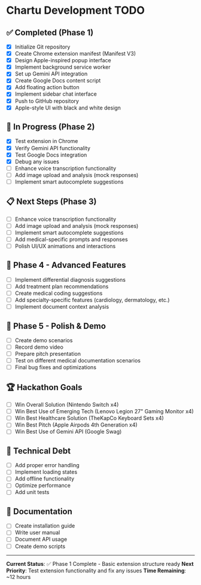 # Chartu Development TODO

## ✅ Completed (Phase 1)
- [x] Initialize Git repository
- [x] Create Chrome extension manifest (Manifest V3)
- [x] Design Apple-inspired popup interface
- [x] Implement background service worker
- [x] Set up Gemini API integration
- [x] Create Google Docs content script
- [x] Add floating action button
- [x] Implement sidebar chat interface
- [x] Push to GitHub repository
- [x] Apple-style UI with black and white design

## 🔄 In Progress (Phase 2)
- [x] Test extension in Chrome
- [x] Verify Gemini API functionality
- [x] Test Google Docs integration
- [x] Debug any issues
- [ ] Enhance voice transcription functionality
- [ ] Add image upload and analysis (mock responses)
- [ ] Implement smart autocomplete suggestions

## 📋 Next Steps (Phase 3)
- [ ] Enhance voice transcription functionality
- [ ] Add image upload and analysis (mock responses)
- [ ] Implement smart autocomplete suggestions
- [ ] Add medical-specific prompts and responses
- [ ] Polish UI/UX animations and interactions

## 🎯 Phase 4 - Advanced Features
- [ ] Implement differential diagnosis suggestions
- [ ] Add treatment plan recommendations
- [ ] Create medical coding suggestions
- [ ] Add specialty-specific features (cardiology, dermatology, etc.)
- [ ] Implement document context analysis

## 🚀 Phase 5 - Polish & Demo
- [ ] Create demo scenarios
- [ ] Record demo video
- [ ] Prepare pitch presentation
- [ ] Test on different medical documentation scenarios
- [ ] Final bug fixes and optimizations

## 🏆 Hackathon Goals
- [ ] Win Overall Solution (Nintendo Switch x4)
- [ ] Win Best Use of Emerging Tech (Lenovo Legion 27" Gaming Monitor x4)
- [ ] Win Best Healthcare Solution (TheKapCo Keyboard Sets x4)
- [ ] Win Best Pitch (Apple Airpods 4th Generation x4)
- [ ] Win Best Use of Gemini API (Google Swag)

## 🔧 Technical Debt
- [ ] Add proper error handling
- [ ] Implement loading states
- [ ] Add offline functionality
- [ ] Optimize performance
- [ ] Add unit tests

## 📝 Documentation
- [ ] Create installation guide
- [ ] Write user manual
- [ ] Document API usage
- [ ] Create demo scripts

---

**Current Status**: ✅ Phase 1 Complete - Basic extension structure ready
**Next Priority**: Test extension functionality and fix any issues
**Time Remaining**: ~12 hours 